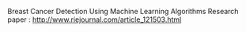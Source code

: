  Breast Cancer Detection Using Machine Learning Algorithms
 Research paper : http://www.riejournal.com/article_121503.html
 
